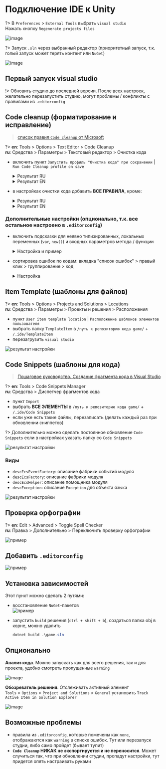 # Подключение IDE к Unity

?>
В `Preferences` > `External Tools` выбрать `visual studio`  
Нажать кнопку `Regenerate projects files`

![image](../_images/start-unity-external-tools.jpg)

?> Запуск `.sln` через выбранный редактор (приоритетный запуск, т.к. голый запуск может терять контент или `NuGet`)

![image](../_images/start-unity-open-sln.jpg)

## Первый запуск visual studio

!> Обновить студию до последней версии. После всех настроек, желательно перезапустить студию, могут проблемы / конфликты с правилами из `.editorconfig`

## Code cleanup (форматирование и исправление)

> [список правил `Code cleanup` от Microsoft](https://learn.microsoft.com/en-us/visualstudio/ide/code-styles-and-code-cleanup?view=vs-2022#code-cleanup-settings)

?>
**en**: Tools > Options > Text Editor > Code Cleanup  
**ru**: Средства > Параметры > Текстовый редактор > Очистка кода

-   включить пункт `Запустить профиль "Очистка кода" при сохранении` | `Run Code Cleanup profile on save`

    <details>
      <summary>Результат RU</summary>
      <img src="../_images/code-cleanup-on-save-ru.png" alt="настройки при ru локализации">
    </details>
    <details>
      <summary>Результат EN</summary>
      <img src="../_images/code-cleanup-on-save-en.png" alt="настройки при en локализации">
    </details>

-   в настройках очистки кода добавить **ВСЕ ПРАВИЛА**, кроме:

    <details>
      <summary>Результат RU</summary>
      <img src="../_images/code-cleanup-rules-ru.png" alt="настройки при ru локализации">
    </details>
    <details>
      <summary>Результат EN</summary>
      <img src="../_images/code-cleanup-rules-en.png" alt="настройки при en локализации">
    </details>

### Дополнительные настройки (опционально, т.к. все остальное настроено в `.editorconfig`)

-   включить подсказки для неявно типизированных, локальных переменных (`var`, `new()`) и входных параметров метода / функции

    <details>
      <summary>Настройка и пример</summary>
      <img src="../_images/code-cleanup-visual-studio-parameters.png" alt="настройки">
      <img src="../_images/code-cleanup-visual-studio-parameters-example.png" alt="пример">
    </details>

-   сортировка ошибок по кодам: вкладка "список ошибок" > правый клик > группирование > код

    <details>
      <summary>Настройка</summary>
      <img src="../_images/code-cleanup-visual-studio-sort-list-errors.png" alt="пример">
    </details>

## Item Template (шаблоны для файлов)

?>
**en**: Tools > Options > Projects and Solutions > Locations  
**ru**: Средства > Параметры > Проекты и решения > Расположения

-   пункт `User item template location` | `Расположение шаблонов элементов пользователя`
-   выбрать папку `TemplateItem` в `/путь к репозиторию кода game/` + `/.ide/TemplateItem`
-   перезагрузить `visual studio`

![результат настройки](../_images/item-template-result.jpg)

## Code Snippets (шаблоны для кода)

> [Пошаговое руководство. Создание фрагмента кода в Visual Studio](https://learn.microsoft.com/ru-ru/visualstudio/ide/walkthrough-creating-a-code-snippet?view=vs-2022)

?>
**en**: Tools > Code Snippets Manager  
**ru**: Средства > Диспетчер фрагментов кода

-   пункт `Import`
-   выбрать **ВСЕ ЭЛЕМЕНТЫ** в `/путь к репозиторию кода game/` + `/.ide/Code Snippets`
-   если уже есть такие файлы, перезаписать (делать каждый раз при обновлении сниппетов)

?> Дополнительно можно сделать постоянное обновление `Code Snippets` если в настройках указать папку со `Code Snippets`

![результат настройки](../_images/permanent-update-snippets.png)

### Виды

-   `descEcsEventFactory`: описание фабрики событий модуля
-   `descEcsFactory`: описание фабрики модуля
-   `descEcsHelper`: описание помощника модуля
-   `descException`: описание `Exception` для объекта языка

![результат настройки](../_images/code-snippets-result.png)

## Проверка орфографии

?>
**en**: Edit > Advanced > Toggle Spell Checker  
**ru**: Правка > Дополнительно > Переключить проверку орфографии

![пример](../_images/visual-studio-toggle-spell-checker.jpg)

## Добавить `.editorconfig`

![пример](../_images/visual-studio-sln-add-editorconfig.png)

## Установка зависимостей

Этот пункт можно сделать 2 путями:

-   восстановление `NuGet`-пакетов  
    ![пример](../_images/visual-studio-restore-nuget.png)

-   запустить `build` решения (`ctrl + shift + b`), создаться папка obj в корне, можно удалить
    ```powershell
    dotnet build .\game.sln
    ```

## Опционально

**Анализ кода**. Можно запускать как для всего решения, так и для проекта, удобно смотреть пропущенные `warning`

![image](../_images/first-start-analysis.png)

**Обозреватель решения**. Отслеживать активный элемент  
`Tools` > `Options` > `Project and Solutions` > `General` установить `Track Active Item in Solution Explorer`

![image](../_images/track-active-item-explorer-solution.jpg)

## Возможные проблемы

-   правила из `.editorconfig`, которые помечены как `none`, отображаются как `warning` в списке ошибок. Тут или перезапуск студии, либо само пройдет (бывает тупит)
-   **`Code Cleanup` НИКАК не экспортируется и не переносится**. Может случиться так, что при обновлении студии, пропадут настройки, тут придется опять настраивать руками
